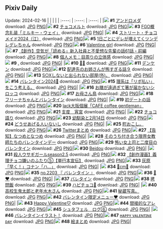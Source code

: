 ## Pixiv Daily
Update: 2024-02-16
|      |      |      |
| :----: | :----: | :----: |
|![](https://pixiv.microyu.workers.dev/c/240x480/img-master/img/2024/02/15/00/00/24/116066594_p0_master1200.jpg) **#1** [アンドロメダ](https://www.pixiv.net/artworks/116066594) download: [JPG](https://pixiv.microyu.workers.dev/img-original/img/2024/02/15/00/00/24/116066594_p0.jpg) [PNG](https://pixiv.microyu.workers.dev/img-original/img/2024/02/15/00/00/24/116066594_p0.png)|![](https://pixiv.microyu.workers.dev/c/240x480/img-master/img/2024/02/14/20/30/02/116056256_p0_master1200.jpg) **#2** [チョコメルト](https://www.pixiv.net/artworks/116056256) download: [JPG](https://pixiv.microyu.workers.dev/img-original/img/2024/02/14/20/30/02/116056256_p0.jpg) [PNG](https://pixiv.microyu.workers.dev/img-original/img/2024/02/14/20/30/02/116056256_p0.png)|![](https://pixiv.microyu.workers.dev/c/240x480/img-master/img/2024/02/14/20/45/27/116056847_p0_master1200.jpg) **#3** [FGO概念礼装「ミルキー・ウェイ」](https://www.pixiv.net/artworks/116056847) download: [JPG](https://pixiv.microyu.workers.dev/img-original/img/2024/02/14/20/45/27/116056847_p0.jpg) [PNG](https://pixiv.microyu.workers.dev/img-original/img/2024/02/14/20/45/27/116056847_p0.png)|
|![](https://pixiv.microyu.workers.dev/c/240x480/img-master/img/2024/02/15/00/49/08/116068821_p0_master1200.jpg) **#4** [ストリート・チョコメイド2024（江）](https://www.pixiv.net/artworks/116068821) download: [JPG](https://pixiv.microyu.workers.dev/img-original/img/2024/02/15/00/49/08/116068821_p0.jpg) [PNG](https://pixiv.microyu.workers.dev/img-original/img/2024/02/15/00/49/08/116068821_p0.png)|![](https://pixiv.microyu.workers.dev/c/240x480/img-master/img/2024/02/15/00/00/52/116066706_p0_master1200.jpg) **#5** [1日ごとにデレが増えてくツンデレデレちゃん](https://www.pixiv.net/artworks/116066706) download: [JPG](https://pixiv.microyu.workers.dev/img-original/img/2024/02/15/00/00/52/116066706_p0.jpg) [PNG](https://pixiv.microyu.workers.dev/img-original/img/2024/02/15/00/00/52/116066706_p0.png)|![](https://pixiv.microyu.workers.dev/c/240x480/img-master/img/2024/02/15/00/16/13/116067549_p0_master1200.jpg) **#6** [Valentine girl](https://www.pixiv.net/artworks/116067549) download: [JPG](https://pixiv.microyu.workers.dev/img-original/img/2024/02/15/00/16/13/116067549_p0.jpg) [PNG](https://pixiv.microyu.workers.dev/img-original/img/2024/02/15/00/16/13/116067549_p0.png)|
|![](https://pixiv.microyu.workers.dev/c/240x480/img-master/img/2024/02/15/19/15/27/116087387_p0_master1200.jpg) **#7** [【創作】空気が「読める」新入社員と不愛想な先輩の話61話・前編](https://www.pixiv.net/artworks/116087387) download: [JPG](https://pixiv.microyu.workers.dev/img-original/img/2024/02/15/19/15/27/116087387_p0.jpg) [PNG](https://pixiv.microyu.workers.dev/img-original/img/2024/02/15/19/15/27/116087387_p0.png)|![](https://pixiv.microyu.workers.dev/c/240x480/img-master/img/2024/02/15/06/00/04/116074116_p0_master1200.jpg) **#8** [個人メモ：目周りの立体感](https://www.pixiv.net/artworks/116074116) download: [JPG](https://pixiv.microyu.workers.dev/img-original/img/2024/02/15/06/00/04/116074116_p0.jpg) [PNG](https://pixiv.microyu.workers.dev/img-original/img/2024/02/15/06/00/04/116074116_p0.png)|![](https://pixiv.microyu.workers.dev/c/240x480/img-master/img/2024/02/15/00/00/28/116066616_p0_master1200.jpg) **#9** [.](https://www.pixiv.net/artworks/116066616) download: [JPG](https://pixiv.microyu.workers.dev/img-original/img/2024/02/15/00/00/28/116066616_p0.jpg) [PNG](https://pixiv.microyu.workers.dev/img-original/img/2024/02/15/00/00/28/116066616_p0.png)|
|![](https://pixiv.microyu.workers.dev/c/240x480/img-master/img/2024/02/15/05/11/07/116066634_p0_master1200.jpg) **#10** [🍫🐻](https://www.pixiv.net/artworks/116066634) download: [JPG](https://pixiv.microyu.workers.dev/img-original/img/2024/02/15/05/11/07/116066634_p0.jpg) [PNG](https://pixiv.microyu.workers.dev/img-original/img/2024/02/15/05/11/07/116066634_p0.png)|![](https://pixiv.microyu.workers.dev/c/240x480/img-master/img/2024/02/14/00/00/56/116028304_p0_master1200.jpg) **#11** [デンケン](https://www.pixiv.net/artworks/116028304) download: [JPG](https://pixiv.microyu.workers.dev/img-original/img/2024/02/14/00/00/56/116028304_p0.jpg) [PNG](https://pixiv.microyu.workers.dev/img-original/img/2024/02/14/00/00/56/116028304_p0.png)|![](https://pixiv.microyu.workers.dev/c/240x480/img-master/img/2024/02/15/13/28/16/116080798_p0_master1200.jpg) **#12** [配達先のお姉さんが怖すぎる話９](https://www.pixiv.net/artworks/116080798) download: [JPG](https://pixiv.microyu.workers.dev/img-original/img/2024/02/15/13/28/16/116080798_p0.jpg) [PNG](https://pixiv.microyu.workers.dev/img-original/img/2024/02/15/13/28/16/116080798_p0.png)|
|![](https://pixiv.microyu.workers.dev/c/240x480/img-master/img/2024/02/15/20/30/05/116085923_p0_master1200.jpg) **#13** [S○Xしないと出られない部屋(外)。](https://www.pixiv.net/artworks/116085923) download: [JPG](https://pixiv.microyu.workers.dev/img-original/img/2024/02/15/20/30/05/116085923_p0.jpg) [PNG](https://pixiv.microyu.workers.dev/img-original/img/2024/02/15/20/30/05/116085923_p0.png)|![](https://pixiv.microyu.workers.dev/c/240x480/img-master/img/2024/02/14/22/43/48/116062499_p0_master1200.jpg) **#14** [バレンタイン2024🍫](https://www.pixiv.net/artworks/116062499) download: [JPG](https://pixiv.microyu.workers.dev/img-original/img/2024/02/14/22/43/48/116062499_p0.jpg) [PNG](https://pixiv.microyu.workers.dev/img-original/img/2024/02/14/22/43/48/116062499_p0.png)|![](https://pixiv.microyu.workers.dev/c/240x480/img-master/img/2024/02/15/19/52/36/116088291_p0_master1200.jpg) **#15** [理系は「リボ払い」をこう考える。](https://www.pixiv.net/artworks/116088291) download: [JPG](https://pixiv.microyu.workers.dev/img-original/img/2024/02/15/19/52/36/116088291_p0.jpg) [PNG](https://pixiv.microyu.workers.dev/img-original/img/2024/02/15/19/52/36/116088291_p0.png)|
|![](https://pixiv.microyu.workers.dev/c/240x480/img-master/img/2024/02/14/02/02/52/116033153_p0_master1200.jpg) **#16** [お膳が遠過ぎて箸が届かないシロッコ](https://www.pixiv.net/artworks/116033153) download: [JPG](https://pixiv.microyu.workers.dev/img-original/img/2024/02/14/02/02/52/116033153_p0.jpg) [PNG](https://pixiv.microyu.workers.dev/img-original/img/2024/02/14/02/02/52/116033153_p0.png)|![](https://pixiv.microyu.workers.dev/c/240x480/img-master/img/2024/02/15/22/10/31/116092600_p0_master1200.jpg) **#17** [お母さん鳥](https://www.pixiv.net/artworks/116092600) download: [JPG](https://pixiv.microyu.workers.dev/img-original/img/2024/02/15/22/10/31/116092600_p0.jpg) [PNG](https://pixiv.microyu.workers.dev/img-original/img/2024/02/15/22/10/31/116092600_p0.png)|![](https://pixiv.microyu.workers.dev/c/240x480/img-master/img/2024/02/14/10/23/10/116040845_p0_master1200.jpg) **#18** [フリーナちゃんとバレンタイン](https://www.pixiv.net/artworks/116040845) download: [JPG](https://pixiv.microyu.workers.dev/img-original/img/2024/02/14/10/23/10/116040845_p0.jpg) [PNG](https://pixiv.microyu.workers.dev/img-original/img/2024/02/14/10/23/10/116040845_p0.png)|
|![](https://pixiv.microyu.workers.dev/c/240x480/img-master/img/2024/02/14/20/07/42/116055378_p0_master1200.jpg) **#19** [初デートの話](https://www.pixiv.net/artworks/116055378) download: [JPG](https://pixiv.microyu.workers.dev/img-original/img/2024/02/14/20/07/42/116055378_p0.jpg) [PNG](https://pixiv.microyu.workers.dev/img-original/img/2024/02/14/20/07/42/116055378_p0.png)|![](https://pixiv.microyu.workers.dev/c/240x480/img-master/img/2024/02/14/10/33/11/116041023_p0_master1200.jpg) **#20** [lack大阪個展「CAFE coffee gentleman」](https://www.pixiv.net/artworks/116041023) download: [JPG](https://pixiv.microyu.workers.dev/img-original/img/2024/02/14/10/33/11/116041023_p0.jpg) [PNG](https://pixiv.microyu.workers.dev/img-original/img/2024/02/14/10/33/11/116041023_p0.png)|![](https://pixiv.microyu.workers.dev/c/240x480/img-master/img/2024/02/14/00/01/26/116028385_p0_master1200.jpg) **#21** [支度　宵宮](https://www.pixiv.net/artworks/116028385) download: [JPG](https://pixiv.microyu.workers.dev/img-original/img/2024/02/14/00/01/26/116028385_p0.jpg) [PNG](https://pixiv.microyu.workers.dev/img-original/img/2024/02/14/00/01/26/116028385_p0.png)|
|![](https://pixiv.microyu.workers.dev/c/240x480/img-master/img/2024/02/15/16/58/29/116084180_p0_master1200.jpg) **#22** [チョコ語り](https://www.pixiv.net/artworks/116084180) download: [JPG](https://pixiv.microyu.workers.dev/img-original/img/2024/02/15/16/58/29/116084180_p0.jpg) [PNG](https://pixiv.microyu.workers.dev/img-original/img/2024/02/15/16/58/29/116084180_p0.png)|![](https://pixiv.microyu.workers.dev/c/240x480/img-master/img/2024/02/15/00/01/09/116066748_p0_master1200.jpg) **#23** [幼馴染と2月14日](https://www.pixiv.net/artworks/116066748) download: [JPG](https://pixiv.microyu.workers.dev/img-original/img/2024/02/15/00/01/09/116066748_p0.jpg) [PNG](https://pixiv.microyu.workers.dev/img-original/img/2024/02/15/00/01/09/116066748_p0.png)|![](https://pixiv.microyu.workers.dev/c/240x480/img-master/img/2024/02/15/00/38/20/116068395_p0_master1200.jpg) **#24** [どうせあげる人いないし](https://www.pixiv.net/artworks/116068395) download: [JPG](https://pixiv.microyu.workers.dev/img-original/img/2024/02/15/00/38/20/116068395_p0.jpg) [PNG](https://pixiv.microyu.workers.dev/img-original/img/2024/02/15/00/38/20/116068395_p0.png)|
|![](https://pixiv.microyu.workers.dev/c/240x480/img-master/img/2024/02/14/08/48/03/116039352_p0_master1200.jpg) **#25** [町おこし。](https://www.pixiv.net/artworks/116039352) download: [JPG](https://pixiv.microyu.workers.dev/img-original/img/2024/02/14/08/48/03/116039352_p0.jpg) [PNG](https://pixiv.microyu.workers.dev/img-original/img/2024/02/14/08/48/03/116039352_p0.png)|![](https://pixiv.microyu.workers.dev/c/240x480/img-master/img/2024/02/14/10/47/15/116041265_p0_master1200.jpg) **#26** [Twitterまとめ](https://www.pixiv.net/artworks/116041265) download: [JPG](https://pixiv.microyu.workers.dev/img-original/img/2024/02/14/10/47/15/116041265_p0.jpg) [PNG](https://pixiv.microyu.workers.dev/img-original/img/2024/02/14/10/47/15/116041265_p0.png)|![](https://pixiv.microyu.workers.dev/c/240x480/img-master/img/2024/02/15/00/01/50/116066820_p0_master1200.jpg) **#27** [【告知】なつめとなつめ](https://www.pixiv.net/artworks/116066820) download: [JPG](https://pixiv.microyu.workers.dev/img-original/img/2024/02/15/00/01/50/116066820_p0.jpg) [PNG](https://pixiv.microyu.workers.dev/img-original/img/2024/02/15/00/01/50/116066820_p0.png)|
|![](https://pixiv.microyu.workers.dev/c/240x480/img-master/img/2024/02/14/19/00/13/116052769_p0_master1200.jpg) **#28** [そのうち付き合う限界女教師たちのバレンタインデー](https://www.pixiv.net/artworks/116052769) download: [JPG](https://pixiv.microyu.workers.dev/img-original/img/2024/02/14/19/00/13/116052769_p0.jpg) [PNG](https://pixiv.microyu.workers.dev/img-original/img/2024/02/14/19/00/13/116052769_p0.png)|![](https://pixiv.microyu.workers.dev/c/240x480/img-master/img/2024/02/14/17/04/03/116049049_p0_master1200.jpg) **#29** [怖い女上司と二度目のバレンタイン](https://www.pixiv.net/artworks/116049049) download: [JPG](https://pixiv.microyu.workers.dev/img-original/img/2024/02/14/17/04/03/116049049_p0.jpg) [PNG](https://pixiv.microyu.workers.dev/img-original/img/2024/02/14/17/04/03/116049049_p0.png)|![](https://pixiv.microyu.workers.dev/c/240x480/img-master/img/2024/02/14/18/11/14/116031336_p0_master1200.jpg) **#30** [Beidou](https://www.pixiv.net/artworks/116031336) download: [JPG](https://pixiv.microyu.workers.dev/img-original/img/2024/02/14/18/11/14/116031336_p0.jpg) [PNG](https://pixiv.microyu.workers.dev/img-original/img/2024/02/14/18/11/14/116031336_p0.png)|
|![](https://pixiv.microyu.workers.dev/c/240x480/img-master/img/2024/02/16/01/12/59/116043096_p0_master1200.jpg) **#31** [殺人ウサギガールseason2.5](https://www.pixiv.net/artworks/116043096) download: [JPG](https://pixiv.microyu.workers.dev/img-original/img/2024/02/16/01/12/59/116043096_p0.jpg) [PNG](https://pixiv.microyu.workers.dev/img-original/img/2024/02/16/01/12/59/116043096_p0.png)|![](https://pixiv.microyu.workers.dev/c/240x480/img-master/img/2024/02/14/20/15/54/116055708_p0_master1200.jpg) **#32** [【創作漫画】義理チョコ嫌いのふたり⑤【単行本宣伝】](https://www.pixiv.net/artworks/116055708) download: [JPG](https://pixiv.microyu.workers.dev/img-original/img/2024/02/14/20/15/54/116055708_p0.jpg) [PNG](https://pixiv.microyu.workers.dev/img-original/img/2024/02/14/20/15/54/116055708_p0.png)|![](https://pixiv.microyu.workers.dev/c/240x480/img-master/img/2024/02/15/16/42/04/116083875_p0_master1200.jpg) **#33** [灰原「早く！」コナン「ハ…」](https://www.pixiv.net/artworks/116083875) download: [JPG](https://pixiv.microyu.workers.dev/img-original/img/2024/02/15/16/42/04/116083875_p0.jpg) [PNG](https://pixiv.microyu.workers.dev/img-original/img/2024/02/15/16/42/04/116083875_p0.png)|
|![](https://pixiv.microyu.workers.dev/c/240x480/img-master/img/2024/02/14/20/47/56/116056959_p0_master1200.jpg) **#34** [💖cm💖](https://www.pixiv.net/artworks/116056959) download: [JPG](https://pixiv.microyu.workers.dev/img-original/img/2024/02/14/20/47/56/116056959_p0.jpg) [PNG](https://pixiv.microyu.workers.dev/img-original/img/2024/02/14/20/47/56/116056959_p0.png)|![](https://pixiv.microyu.workers.dev/c/240x480/img-master/img/2024/02/15/19/18/20/116087444_p0_master1200.jpg) **#35** [no.2203 『 バレンタイン 』](https://www.pixiv.net/artworks/116087444) download: [JPG](https://pixiv.microyu.workers.dev/img-original/img/2024/02/15/19/18/20/116087444_p0.jpg) [PNG](https://pixiv.microyu.workers.dev/img-original/img/2024/02/15/19/18/20/116087444_p0.png)|![](https://pixiv.microyu.workers.dev/c/240x480/img-master/img/2024/02/15/00/01/30/116066788_p0_master1200.jpg) **#36** [🍫❤️](https://www.pixiv.net/artworks/116066788) download: [JPG](https://pixiv.microyu.workers.dev/img-original/img/2024/02/15/00/01/30/116066788_p0.jpg) [PNG](https://pixiv.microyu.workers.dev/img-original/img/2024/02/15/00/01/30/116066788_p0.png)|
|![](https://pixiv.microyu.workers.dev/c/240x480/img-master/img/2024/02/14/12/10/15/116042898_p0_master1200.jpg) **#37** [バレタイン](https://www.pixiv.net/artworks/116042898) download: [JPG](https://pixiv.microyu.workers.dev/img-original/img/2024/02/14/12/10/15/116042898_p0.jpg) [PNG](https://pixiv.microyu.workers.dev/img-original/img/2024/02/14/12/10/15/116042898_p0.png)|![](https://pixiv.microyu.workers.dev/c/240x480/img-master/img/2024/02/15/00/41/17/116068563_p0_master1200.jpg) **#38** [拷問飯](https://www.pixiv.net/artworks/116068563) download: [JPG](https://pixiv.microyu.workers.dev/img-original/img/2024/02/15/00/41/17/116068563_p0.jpg) [PNG](https://pixiv.microyu.workers.dev/img-original/img/2024/02/15/00/41/17/116068563_p0.png)|![](https://pixiv.microyu.workers.dev/c/240x480/img-master/img/2024/02/14/22/13/36/116061014_p0_master1200.jpg) **#39** [ハピチョコ🍫](https://www.pixiv.net/artworks/116061014) download: [JPG](https://pixiv.microyu.workers.dev/img-original/img/2024/02/14/22/13/36/116061014_p0.jpg) [PNG](https://pixiv.microyu.workers.dev/img-original/img/2024/02/14/22/13/36/116061014_p0.png)|
|![](https://pixiv.microyu.workers.dev/c/240x480/img-master/img/2024/02/15/20/07/11/116088742_p0_master1200.jpg) **#40** [高校生鬼太郎と老年水木さん](https://www.pixiv.net/artworks/116088742) download: [JPG](https://pixiv.microyu.workers.dev/img-original/img/2024/02/15/20/07/11/116088742_p0.jpg) [PNG](https://pixiv.microyu.workers.dev/img-original/img/2024/02/15/20/07/11/116088742_p0.png)|![](https://pixiv.microyu.workers.dev/c/240x480/img-master/img/2024/02/15/12/02/19/116079276_p0_master1200.jpg) **#41** [秘蔵写真。](https://www.pixiv.net/artworks/116079276) download: [JPG](https://pixiv.microyu.workers.dev/img-original/img/2024/02/15/12/02/19/116079276_p0.jpg) [PNG](https://pixiv.microyu.workers.dev/img-original/img/2024/02/15/12/02/19/116079276_p0.png)|![](https://pixiv.microyu.workers.dev/c/240x480/img-master/img/2024/02/14/13/00/02/116043928_p0_master1200.jpg) **#42** [バレンタイン限定メニュー♥](https://www.pixiv.net/artworks/116043928) download: [JPG](https://pixiv.microyu.workers.dev/img-original/img/2024/02/14/13/00/02/116043928_p0.jpg) [PNG](https://pixiv.microyu.workers.dev/img-original/img/2024/02/14/13/00/02/116043928_p0.png)|
|![](https://pixiv.microyu.workers.dev/c/240x480/img-master/img/2024/02/15/05/35/09/116073847_p0_master1200.jpg) **#43** [Happy Valentine♡](https://www.pixiv.net/artworks/116073847) download: [JPG](https://pixiv.microyu.workers.dev/img-original/img/2024/02/15/05/35/09/116073847_p0.jpg) [PNG](https://pixiv.microyu.workers.dev/img-original/img/2024/02/15/05/35/09/116073847_p0.png)|![](https://pixiv.microyu.workers.dev/c/240x480/img-master/img/2024/02/15/00/09/23/116067248_p0_master1200.jpg) **#44** [間接的なアレ](https://www.pixiv.net/artworks/116067248) download: [JPG](https://pixiv.microyu.workers.dev/img-original/img/2024/02/15/00/09/23/116067248_p0.jpg) [PNG](https://pixiv.microyu.workers.dev/img-original/img/2024/02/15/00/09/23/116067248_p0.png)|![](https://pixiv.microyu.workers.dev/c/240x480/img-master/img/2024/02/15/00/38/04/116068456_p0_master1200.jpg) **#45** [シュタフェル　ログ⑥](https://www.pixiv.net/artworks/116068456) download: [JPG](https://pixiv.microyu.workers.dev/img-original/img/2024/02/15/00/38/04/116068456_p0.jpg) [PNG](https://pixiv.microyu.workers.dev/img-original/img/2024/02/15/00/38/04/116068456_p0.png)|
|![](https://pixiv.microyu.workers.dev/c/240x480/img-master/img/2024/02/14/13/46/55/116044790_p0_master1200.jpg) **#46** [バレンタインイラスト！](https://www.pixiv.net/artworks/116044790) download: [JPG](https://pixiv.microyu.workers.dev/img-original/img/2024/02/14/13/46/55/116044790_p0.jpg) [PNG](https://pixiv.microyu.workers.dev/img-original/img/2024/02/14/13/46/55/116044790_p0.png)|![](https://pixiv.microyu.workers.dev/c/240x480/img-master/img/2024/02/15/00/00/10/116066522_p0_master1200.jpg) **#47** [ʜᴀᴘᴘʏ ᴠᴀʟᴇɴᴛɪɴᴇ ᴅᴀʏ](https://www.pixiv.net/artworks/116066522) download: [JPG](https://pixiv.microyu.workers.dev/img-original/img/2024/02/15/00/00/10/116066522_p0.jpg) [PNG](https://pixiv.microyu.workers.dev/img-original/img/2024/02/15/00/00/10/116066522_p0.png)|![](https://pixiv.microyu.workers.dev/c/240x480/img-master/img/2024/02/15/10/39/24/116077920_p0_master1200.jpg) **#48** [絵まとめ](https://www.pixiv.net/artworks/116077920) download: [JPG](https://pixiv.microyu.workers.dev/img-original/img/2024/02/15/10/39/24/116077920_p0.jpg) [PNG](https://pixiv.microyu.workers.dev/img-original/img/2024/02/15/10/39/24/116077920_p0.png)|
